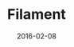 ---
title: Filament
description: I designed a corporate identity that reflects the strong potential in online training, communicates with potential users as the company offers a vast and updated catalogue of IT courses.
client: 
skills:
  - Product Design
  - User Experience
  - User Interface
  - Interaction Design
platform: Web
date: 2016-02-08
finished: true
permalink: false
thumbnail: src/static/work/filament.jpg
---